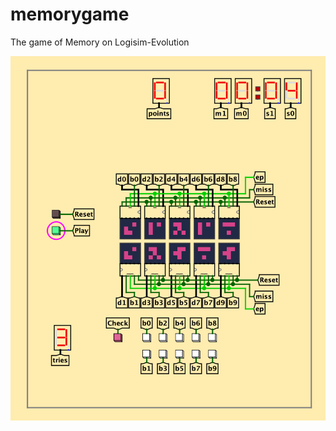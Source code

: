 # memorygame
The game of Memory on Logisim-Evolution

![Alt text](https://github.com/farosullascogliera/memorygame/blob/main/memory-pic.png)
